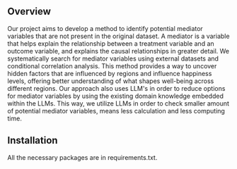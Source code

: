 ## Overview

Our project aims to develop a method to identify potential mediator variables that are not present in the original dataset. A mediator is a variable that helps explain the relationship between a treatment variable and an outcome variable, and explains the causal relationships in greater detail.
We systematically search for mediator variables using external datasets and conditional correlation analysis. This method provides a way to uncover hidden factors that are influenced by regions and influence happiness levels, offering better understanding of what shapes well-being across different regions.
Our approach also uses LLM's in order to reduce options for mediator variables by using the existing domain knowledge embedded within the LLMs. This way, we utilize LLMs in order to check smaller amount of potential mediator variables, means less calculation and less computing time.


## Installation
All the necessary packages are in requirements.txt.
